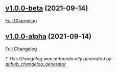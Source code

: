

## [v1.0.0-beta](https://github.com/devlooped/json/tree/v1.0.0-beta) (2021-09-14)

[Full Changelog](https://github.com/devlooped/json/compare/v1.0.0-alpha...v1.0.0-beta)

## [v1.0.0-alpha](https://github.com/devlooped/json/tree/v1.0.0-alpha) (2021-09-14)

[Full Changelog](https://github.com/devlooped/json/compare/12e1a266ac3c49826b58e2d02935cfb6c87e1ae1...v1.0.0-alpha)



\* *This Changelog was automatically generated by [github_changelog_generator](https://github.com/github-changelog-generator/github-changelog-generator)*
